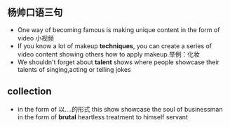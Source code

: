 ## 杨帅口语三句
- One way of becoming famous is making unique content in the form of video 小视频
- If you know a lot of makeup **techniques**, you can create a series of video content showing others how to apply makeup.举例：化妆
- We shouldn't forget about **talent** shows where people showcase their talents of singing,acting or telling jokes

## collection
- in the form of 以....的形式
this show showcase the soul of businessman in the form of **brutal** heartless treatment to himself servant